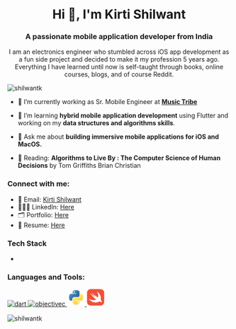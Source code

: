 <h1 align="center">Hi 👋, I'm Kirti Shilwant</h1>
<h3 align="center">A passionate mobile application developer from India</h3>
<p align="center">I am an electronics engineer who stumbled across iOS app development as a fun side project and decided to make it my profession 5 years ago. Everything I have learned until now is self-taught through books, online courses, blogs, and of course Reddit.</p>

<p align="left"> <img src="https://komarev.com/ghpvc/?username=shilwantk&label=Profile%20views&color=0e75b6&style=flat" alt="shilwantk" /> </p>

- 💼 I’m currently working as Sr. Mobile Engineer at <a href="https://community.musictribe.com/">**Music Tribe**</a>

- 🌱 I’m learning **hybrid mobile application development** using Flutter and working on my **data structures and algorithms skills**.

- 💬 Ask me about **building immersive mobile applications for iOS and MacOS.**

- 📖 Reading: **Algorithms to Live By : The Computer Science of Human Decisions** by Tom Griffiths Brian Christian

<h3 align="left">Connect with me:</h3>
<p align="left">

- 📧 Email: <a href="mailto:shilwantkirti@gmail.com"> Kirti Shilwant</a>
- 👩🏻‍💻 LinkedIn: <a href="https://www.linkedin.com/in/kirti-shilwant/">Here</a>
- 🗂️ Portfolio: <a href="https://kirti-shilwant.notion.site/Kirti-Shilwant-4f94d63c34ee487ea255faee023ee925?pvs=4">Here</a>
- 📄 Resume: <a href="https://kirti-shilwant.notion.site/Kirti-Shilwant-4f94d63c34ee487ea255faee023ee925?pvs=4">Here</a>

</p>

<h3 align="left">Tech Stack</h3>
<p align="left">

- 

</p>

<h3 align="left">Languages and Tools:</h3>
<p align="left"> <a href="https://dart.dev" target="_blank" rel="noreferrer"> <img src="https://www.vectorlogo.zone/logos/dartlang/dartlang-icon.svg" alt="dart" width="40" height="40"/> </a> <a href="https://developer.apple.com/library/archive/documentation/Cocoa/Conceptual/ProgrammingWithObjectiveC/Introduction/Introduction.html" target="_blank" rel="noreferrer"> <img src="https://www.vectorlogo.zone/logos/apple_objectivec/apple_objectivec-icon.svg" alt="objectivec" width="40" height="40"/> </a> <a href="https://www.python.org" target="_blank" rel="noreferrer"> <img src="https://raw.githubusercontent.com/devicons/devicon/master/icons/python/python-original.svg" alt="python" width="40" height="40"/> </a> <a href="https://developer.apple.com/swift/" target="_blank" rel="noreferrer"> <img src="https://raw.githubusercontent.com/devicons/devicon/master/icons/swift/swift-original.svg" alt="swift" width="40" height="40"/> </a> </p>

<p><img align="center" src="https://github-readme-stats.vercel.app/api/top-langs?username=shilwantk&show_icons=true&locale=en&layout=compact" alt="shilwantk" /></p>

